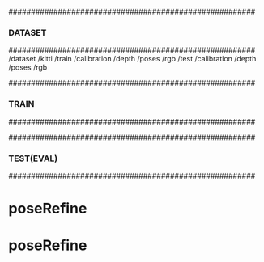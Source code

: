 #######################################################
###                    DATASET                      ###
#######################################################
/dataset
  /kitti
    /train
      /calibration
      /depth
      /poses
      /rgb
    /test
      /calibration
      /depth
      /poses
      /rgb

#######################################################
###                    TRAIN                        ###
#######################################################


#######################################################
###                  TEST(EVAL)                     ###
#######################################################

# poseRefine
# poseRefine
